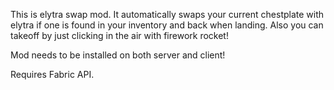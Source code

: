 This is elytra swap mod.
It automatically swaps your current chestplate with elytra if one is found in your inventory and back when landing.
Also you can takeoff by just clicking in the air with firework rocket!

Mod needs to be installed on both server and client!

Requires Fabric API.